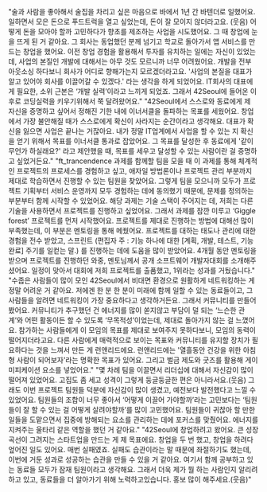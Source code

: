 "술과 사람을 좋아해서 술집을 차리고 싶은 마음으로 바에서 1년 간 바텐더로 일했어요. 일하면서 모은 돈으로 푸드트럭을 열고 싶었는데, 돈이 잘 모이지 않더라고요. (웃음) 어떻게 돈을 모아야 할까 고민하다가 향초를 제조하는 사업을 시도했어요. 그 때 창업에 눈을 뜨게 된 거 같아요. 그 회사는 동업했던 분께 넘기고 학교로 돌아가서 앱 서비스를 만드는 창업을 했어요. 이전 창업 경험을 활용해서 투자를 유치하는 일에는 자신이 있었는데, 사업의 본질인 개발에 대해서는 아무 것도 모르니까 너무 어려웠어요. 개발을 전부 아웃소싱 하다보니 회사가 어디로 향해가는지 모르겠더라고요. '사업의 본질을 대표가 알고 있어야 회사를 이끌어갈 수 있겠다.' 라는 생각을 하게 되었어요. IT회사의 대표에게 필요한, 소위 근본은 ‘개발 실력’이라고 느끼게 되었죠. 그래서 42Seoul에 들어온 이후로 코딩실력을 키우기위해서 쭉 달려왔어요."
"42Seoul에서 스스로와 동료에게 제 자신을 증명하고 싶어서 정해진 기한 내에 이너서클을 돌파하는 목표를 세웠어요. 창업에서 가장 불안해질 때가 스스로에게 확신이 사라지는 순간이라고 생각해요. 대표가 확신을 잃으면 사업은 끝나는 거잖아요. 내가 정말 IT업계에서 사업을 할 수 있는 지 확신을 얻기 위해서 목표를 이너서클 통과로 잡았어요. 그 목표를 달성한 후 동료에게 '같이 무언가 하실래요?' 라고 제안했을 때, 목표를 세우고 달성할 수 있는 사람이란 걸 증명하고 싶었거든요."
"ft_trancendence 과제를 함께할 팀을 모을 때 이 과제를 통해 체계적인 프로젝트의 프로세스를 경험하고 싶고, 애자일 방법론이나 프로젝트 관리 부분까지 제대로 학습하면서 진행할 수 있는 팀원을 찾았어요. 그렇게 팀을 모으니까 모두가 프로젝트 기획부터 서비스 운영까지 모두 경험하는 데에 동의했기 때문에, 문제를 정의하는 부분부터 함께 시작할 수 있었어요. 해당 과제는 기술 스택이 주어지는 데, 저희는 다른 기술을 사용하면서 프로젝트를 진행하고 싶었어요. 그래서 과제를 잠깐 미루고 ‘Giggle forest’ 프로젝트를 먼저 시작했어요. 프로젝트를 제대로 진행하는 방법에 대해선 많이 부족했는데, 이 부분은 멘토링을 통해 메꿨어요. 프로젝트를 대하는 태도나 관리에 대한 경험을 전수 받았고, 스프린트 (편집자 주 : 기능 하나에 대한 [계획, 개발, 테스트, 기능완료] 주기를 일컫는 말.) 를 진행하는 데에 도움을 많이 받았어요. 4개월 동안 멘토링을 받으며 프로젝트를 진행하던 와중, 멘토님께서 공개 소프트웨어 개발자대회를 소개해주셨어요. 일정이 맞아서 대회에 저희 프로젝트를 출품했고, 1위라는 성과를 거뒀습니다."
"수줍은 사람들이 많이 모인 42Seoul에서 비대면 환경으로 원활하게 네트워킹하는 게 정말 어려운 거 같아요. 저에겐 한 분 한 분이 미래에 함께 일할 수 있는 동료들이고, 그 사람들을 알려면 네트워킹이 가장 중요하다고 생각하거든요. 그래서 커뮤니티를 만들어봤어요. 커뮤니티가 추구했던 건 에너지를 많이 쏟지않고 부담이 덜 되는 ‘느슨한 관계’와 어떤 활동이든 할 수 있도록 ‘무목적성’이었는데, 제대로 돌아가지 않는 걸 느꼈어요. 참가하는 사람들에게 이 모임의 목표를 제대로 보여주지 못하다보니, 모임의 동력이 떨어지더라고요. 다른 사람에게 매력적으로 보이는 목표와 커뮤니티를 유지할 장치가 필요하다는 것을 느껴서 만든 게 런앤리드에요. 런앤리드에는 '열흘동안 건강을 위한 아침형 사람이 되어보자'라는 명확한 목표가 있어요. 그리고 벌금 제도와 굿즈를 활용해 게이미피케이션 요소를 넣었어요."
"몇 차례 팀을 이끌면서 리더십에 대해서 자신감이 많이 떨어져 있었어요. 고집도 좀 세고 성격이 그렇게 둥글둥글한 편은 아니라서요.(웃음) 그래도 이번 프로젝트 팀원들 덕분에 자신감이 많이 생겼고, 예전보다 발전했다고 느낄 수 있었어요. 팀원들의 조합이 너무 좋아서 ‘어떻게 이끌어 가야할까’라는 고민보다는 ‘팀원들이 잘 할 수 있는 걸 어떻게 살려야할까’를 많이 고민했어요. 팀원들이 귀찮아 할 만한 일들을 도맡으면서 집중에 방해되는 요소를 관리하는 데에 포커스를 맞췄어요. 에너지를 지켜주는 울타리 같은 역할을 했던 거 같아요."
"42Seoul에 창업하려고 왔어요. 큰 성장곡선이 그려지는 스타트업을 만드는 게 제 목표에요. 창업을 두 번 했고, 창업을 하려다 엎어진 일도 있어요. 매번 실패였죠. 실패도 습관이라는 말 때문에 좌절하기도 했는데, 이번에 거둔 성과로 성공하는 습관을 만들 수 있을 거 같아요. 여기서 함께 공부하고 있는 동료들 모두가 잠재 팀원이라고 생각해요. 그래서 더욱 제가 뭘 하는 사람인지 알리려 하고 있고, 동료들을 더 알아가기 위해 노력하고있습니다. 홍보 많이 해주세요.(웃음)"
